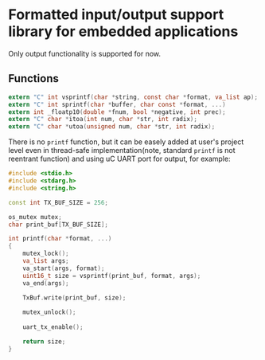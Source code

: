 # Formatted input/output support library for embedded applications

Only output functionality is supported for now.

## Functions

```C
extern "C" int vsprintf(char *string, const char *format, va_list ap);
extern "C" int sprintf(char *buffer, char const *format, ...)
extern int _floatp10(double *fnum, bool *negative, int prec);
extern "C" char *itoa(int num, char *str, int radix);
extern "C" char *utoa(unsigned num, char *str, int radix);

```

There is no `printf` function, but it can be easely added at user's project level even in thread-safe implementation(note, standard `printf` is not reentrant function) and using uC UART port for output, for example:

```C++
#include <stdio.h>
#include <stdarg.h>
#include <string.h>

const int TX_BUF_SIZE = 256;

os_mutex mutex;
char print_buf[TX_BUF_SIZE];

int printf(char *format, ...)
{
    mutex_lock();
    va_list args;
    va_start(args, format);
    uint16_t size = vsprintf(print_buf, format, args);
    va_end(args);

    TxBuf.write(print_buf, size);
    
    mutex_unlock();
    
    uart_tx_enable();

    return size;
}

```
